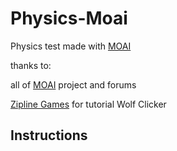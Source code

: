 Physics-Moai
========================================================================

Physics test made with [MOAI][MOAI]

thanks to: 
  
all of [MOAI][MOAI] project and forums 

[Zipline Games][ZIPLINE] for tutorial Wolf Clicker 


Instructions
-------------------------------------------------------------------------

[MOAI]: http://getmoai.com/
[ZIPLINE]: http://ziplinegames.com/
